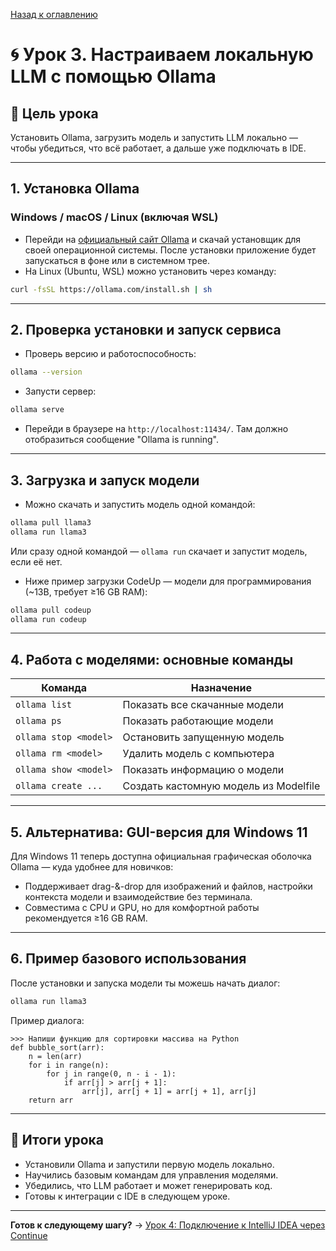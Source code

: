 [Назад к оглавлению](../index.md)

# 🌀 Урок 3. Настраиваем локальную LLM с помощью Ollama

## 🎯 Цель урока

Установить Ollama, загрузить модель и запустить LLM локально — чтобы убедиться, что всё работает, а дальше уже подключать в IDE.

---

## 1. Установка Ollama

### Windows / macOS / Linux (включая WSL)

- Перейди на [официальный сайт Ollama](https://ollama.com/) и скачай установщик для своей операционной системы. После установки приложение будет запускаться в фоне или в системном трее.
- На Linux (Ubuntu, WSL) можно установить через команду:

```bash
curl -fsSL https://ollama.com/install.sh | sh
```

---

## 2. Проверка установки и запуск сервиса

- Проверь версию и работоспособность:

```bash
ollama --version
```

- Запусти сервер:

```bash
ollama serve
```

- Перейди в браузере на `http://localhost:11434/`. Там должно отобразиться сообщение "Ollama is running".

---

## 3. Загрузка и запуск модели

- Можно скачать и запустить модель одной командой:

```bash
ollama pull llama3
ollama run llama3
```

Или сразу одной командой — `ollama run` скачает и запустит модель, если её нет.

- Ниже пример загрузки CodeUp — модели для программирования (~13B, требует ≥16 GB RAM):

```bash
ollama pull codeup
ollama run codeup
```

---

## 4. Работа с моделями: основные команды

| Команда | Назначение |
|---------|------------|
| `ollama list` | Показать все скачанные модели |
| `ollama ps` | Показать работающие модели |
| `ollama stop <model>` | Остановить запущенную модель |
| `ollama rm <model>` | Удалить модель с компьютера |
| `ollama show <model>` | Показать информацию о модели |
| `ollama create ...` | Создать кастомную модель из Modelfile |

---

## 5. Альтернатива: GUI-версия для Windows 11

Для Windows 11 теперь доступна официальная графическая оболочка Ollama — куда удобнее для новичков:

- Поддерживает drag-&-drop для изображений и файлов, настройки контекста модели и взаимодействие без терминала.
- Совместима с CPU и GPU, но для комфортной работы рекомендуется ≥16 GB RAM.

---

## 6. Пример базового использования

После установки и запуска модели ты можешь начать диалог:

```bash
ollama run llama3
```

Пример диалога:
```
>>> Напиши функцию для сортировки массива на Python
def bubble_sort(arr):
    n = len(arr)
    for i in range(n):
        for j in range(0, n - i - 1):
            if arr[j] > arr[j + 1]:
                arr[j], arr[j + 1] = arr[j + 1], arr[j]
    return arr
```

---

## 📌 Итоги урока

- Установили Ollama и запустили первую модель локально.
- Научились базовым командам для управления моделями.
- Убедились, что LLM работает и может генерировать код.
- Готовы к интеграции с IDE в следующем уроке.

---

**Готов к следующему шагу?** → [Урок 4: Подключение к IntelliJ IDEA через Continue](lesson-4.md)
